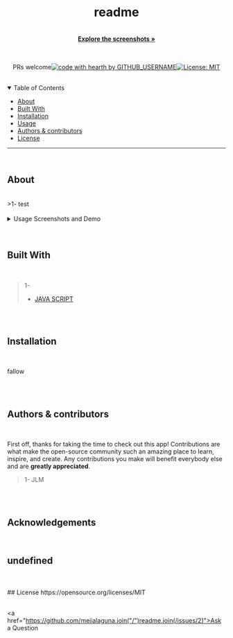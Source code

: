   
  
  <br/>
  <br/>
  
  <div align="center">
  
  <h1 align="center">readme</h1>
  <br />
  <a href="#about"><strong>Explore the screenshots »</strong></a>
  <br />
  <br />
  
  </div>
  
  
  
  <div align="center">
  <br />
  
PRs welcome[![code with hearth by GITHUB_USERNAME](https://img.shields.io/badge/%3C%2F%3E%20with%20%E2%99%A5%20by-GITHUB_mejialaguna-ff1414.svg?style=flat-square)](mejialguana)[![License: MIT]([![License]https://img.shields.io/badge/License-MIT-yellow.svg])](https://opensource.org/licenses/MIT)
    
  </div>
  
  <br/>
  
  <details open="open">
  <summary>Table of Contents</summary>
  
  - [About](#about)
  - [Built With](#built-with)
  - [Installation](#installation)
  - [Usage](#usage)
  - [Authors & contributors](#authors--contributors)
  - [License](#License) 
  
  </details>
  
  
  ---
  <br/>
  
  ## About
  <br/>
  >1- test
  
  <br/>
  <br/>
  <details>
  <summary>Usage Screenshots and Demo</summary>
  <br/> 
  
  ----------------------------------------------------------------Home Page 
  lksndfoksa
  
  </details>
  
  <br/>
  <br/>
  
  ## Built With
  <br/>
  
  >1- 
 >* <a href="https://developer.mozilla.org/en-US/docs/Mozilla/Add-ons/WebExtensions/API">JAVA SCRIPT</a>
  
  
  <br/>
  <br/>
  
  ##  Installation
  <br/>
  
  fallow
  
  <br/>
  <br/>
  
  
  ##  Authors & contributors
  <br/>
  
  First off, thanks for taking the time to check out this app! Contributions are what make the open-source community such an amazing place to learn, inspire, and create. Any contributions you make will benefit everybody else and are **greatly appreciated**.
  <br/>
  
  > 1- JLM
  
  <br/>
  <br/>
  
  ##   Acknowledgements
  <br/>
  
  ## undefined
  <br/>
  <br/>
   ## License
  https://opensource.org/licenses/MIT
  
  <br/>
  <br/>
  
  <a href="https://github.com/mejialaguna.join("/")readme.join(/issues/2)">Ask a Question</a>
  